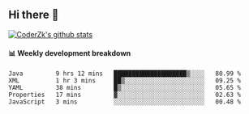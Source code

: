 ## Hi there 👋

[![CoderZk's github stats](https://github-readme-stats.vercel.app/api?username=zhoukuo123&show_icons=true&count_private=true)](https://github.com/anuraghazra/github-readme-stats)

#### :bar_chart: Weekly development breakdown

<!--START_SECTION:waka-->
```text
Java         9 hrs 12 mins   ████████████████████▒░░░░   80.99 % 
XML          1 hr 3 mins     ██▒░░░░░░░░░░░░░░░░░░░░░░   09.25 % 
YAML         38 mins         █▒░░░░░░░░░░░░░░░░░░░░░░░   05.65 % 
Properties   17 mins         ▓░░░░░░░░░░░░░░░░░░░░░░░░   02.63 % 
JavaScript   3 mins          ░░░░░░░░░░░░░░░░░░░░░░░░░   00.48 % 
```
<!--END_SECTION:waka-->

